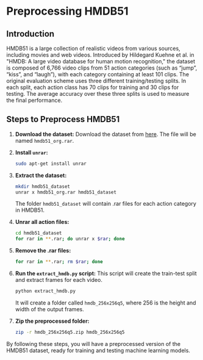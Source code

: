 # Preprocessing HMDB51

## Introduction
HMDB51 is a large collection of realistic videos from various sources, including movies and web videos. Introduced by Hildegard Kuehne et al. in "HMDB: A large video database for human motion recognition," the dataset is composed of 6,766 video clips from 51 action categories (such as “jump”, “kiss”, and “laugh”), with each category containing at least 101 clips. The original evaluation scheme uses three different training/testing splits. In each split, each action class has 70 clips for training and 30 clips for testing. The average accuracy over these three splits is used to measure the final performance.

## Steps to Preprocess HMDB51

1. **Download the dataset:**
   Download the dataset from [here](https://serre-lab.clps.brown.edu/resource/hmdb-a-large-human-motion-database/#Downloads). The file will be named `hmdb51_org.rar`.

2. **Install `unrar`:**
   ```bash
   sudo apt-get install unrar
   ```

3. **Extract the dataset:**
   ```bash
   mkdir hmdb51_dataset
   unrar x hmdb51_org.rar hmdb51_dataset
   ```
   The folder `hmdb51_dataset` will contain .rar files for each action category in HMDB51.

4. **Unrar all action files:**
   ```bash
   cd hmdb51_dataset
   for rar in **.rar; do unrar x $rar; done
   ```

5. **Remove the .rar files:**
   ```bash
   for rar in **.rar; rm $rar; done
   ```

6. **Run the `extract_hmdb.py` script:**
   This script will create the train-test split and extract frames for each video.
   ```bash
   python extract_hmdb.py
   ```
   It will create a folder called `hmdb_256x256q5`, where 256 is the height and width of the output frames.

7. **Zip the preprocessed folder:**
   ```bash
   zip -r hmdb_256x256q5.zip hmdb_256x256q5
   ```

By following these steps, you will have a preprocessed version of the HMDB51 dataset, ready for training and testing machine learning models.